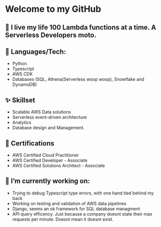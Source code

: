 # Welcome to my GitHub

## 🔭 I live my life 100 Lambda functions at a time. A Serverless Developers moto.

## :mega: Languages/Tech:

* Python
* Typescript
* AWS CDK
* Databases (SQL, Athena(Serverless woop woop), Snowflake and DynamoDB)

## ✨ Skillset

* Scalable AWS Data solutions
* Serverless event-driven architecture
* Analytics 
* Database design and Management.

## 🐙 Certifications
* AWS Certified Cloud Practitioner
* AWS Certified Developer - Associate
* AWS Certified Solutions Architect - Associate

## 🌱 I’m currently working on:

* Trying to debug Typescript type errors, with one hand tied behind my back
* Working on testing and validation of AWS data pipelines
* Django, seems an ok framework for SQL database managment 
* API query efficency. Just because a company doesnt state their max requests per minute. Doesnt mean it doesnt exist. 


